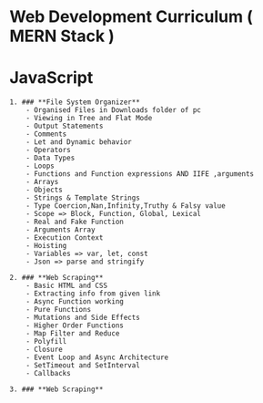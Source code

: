 # Web Development Curriculum ( MERN Stack )

# **JavaScript**

    1. ### **File System Organizer**
        - Organised Files in Downloads folder of pc 
        - Viewing in Tree and Flat Mode
        - Output Statements 
        - Comments 
        - Let and Dynamic behavior 
        - Operators 
        - Data Types
        - Loops 
        - Functions and Function expressions AND IIFE ,arguments 
        - Arrays 
        - Objects 
        - Strings & Template Strings 
        - Type Coercion,Nan,Infinity,Truthy & Falsy value
        - Scope => Block, Function, Global, Lexical
        - Real and Fake Function
        - Arguments Array
        - Execution Context
        - Hoisting
        - Variables => var, let, const
        - Json => parse and stringify 

    2. ### **Web Scraping**
        - Basic HTML and CSS
        - Extracting info from given link
        - Async Function working
        - Pure Functions
        - Mutations and Side Effects
        - Higher Order Functions 
        - Map Filter and Reduce
        - Polyfill
        - Closure
        - Event Loop and Async Architecture
        - SetTimeout and SetInterval
        - Callbacks

    3. ### **Web Scraping**
